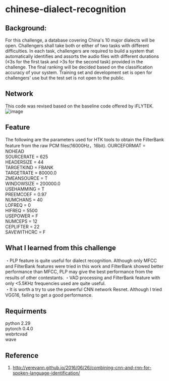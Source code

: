 # chinese-dialect-recognition
## Background:
For this challenge, a database covering China's 10 major dialects will be open. Challengers shall take both or either of two tasks with different difficulties.  In each task, challengers are required to build a system that automatically identifies and assorts the audio files with different durations (≤3s for the first task and >3s for the second task) provided in the challenge. The final ranking will be decided based on the classification accuracy of your system.  Training set and development set is open for challengers' use but the test set is not open to the public.

## Network
This code was revised based on the baseline code offered by iFLYTEK. 
![image](https://github.com/Colt1990/chinese-dialect-recognizaiton/blob/master/image/network.png)

## Feature
The following are the parameters used for HTK tools to obtain the FilterBank feature from the raw PCM files(16000Hz，16bit).
OURCEFORMAT = NOHEAD  
SOURCERATE = 625  
HEADERSIZE = 44  
TARGETKIND = FBANK  
TARGETRATE = 80000.0  
ZMEANSOURCE = T  
WINDOWSIZE = 200000.0  
USEHAMMING = T  
PREEMCOEF = 0.97  
NUMCHANS = 40  
LOFREQ = 0  
HIFREQ = 5500  
USEPOWER = F  
NUMCEPS = 12  
CEPLIFTER = 22  
SAVEWITHCRC = F  

## What I learned from this challenge
・PLP feature is quite useful for dialect recognition. Although only MFCC and FilterBank features were tried in this work and FilterBank showed better performance than MFCC, PLP may give the best performance from the results of other contestants.
・VAD processing and FilterBank feature with only <5.5KHz frequencies used are quite useful.  
・It is worth a try to use the powerful CNN network Resnet. Although I tried VGG16, failing to get a good performance.   

## Requirments
python 2.29   
pytorch 0.4.0  
webrtcvad  
wave 


## Reference
1. http://yerevann.github.io/2016/06/26/combining-cnn-and-rnn-for-spoken-language-identification/
